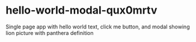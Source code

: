 # hello-world-modal-qux0mrtv
Single page app with hello world text, click me button, and modal showing lion picture with panthera definition
